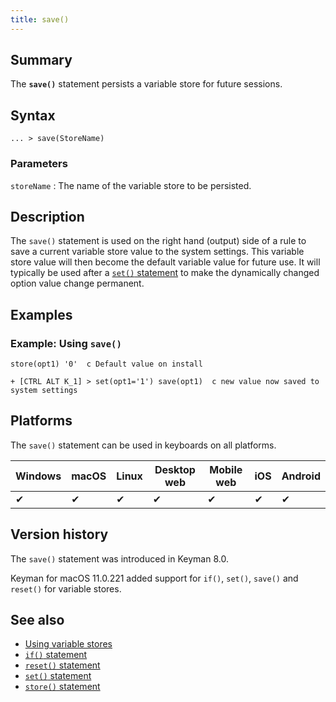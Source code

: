 ```yaml
---
title: save()
---
```

  
## Summary

The **`save()`** statement persists a variable store for future
sessions.

## Syntax

```
... > save(StoreName)
```

### Parameters

`storeName`
:   The name of the variable store to be persisted.

## Description

The `save()` statement is used on the right hand (output) side of a rule
to save a current variable store value to the system settings. This
variable store value will then become the default variable value for
future use. It will typically be used after a [`set()` statement](set)
to make the dynamically changed option value change permanent.

## Examples

### Example: Using `save()`

```
store(opt1) '0'  c Default value on install

+ [CTRL ALT K_1] > set(opt1='1') save(opt1)  c new value now saved to system settings
```

## Platforms

The `save()` statement can be used in keyboards on all platforms.

| Windows | macOS | Linux | Desktop web | Mobile web | iOS | Android |
|---------|-------|-------|-------------|------------|-----|---------|
| ✔       | ✔     | ✔     | ✔           | ✔          | ✔   | ✔       |

## Version history

The `save()` statement was introduced in Keyman 8.0.

Keyman for macOS 11.0.221 added support for `if()`, `set()`, `save()`
and `reset()` for variable stores.

## See also

-   [Using variable stores](../guide/variable-stores)
-   [`if()` statement](./if)
-   [`reset()` statement](./reset) 
-   [`set()` statement](./set)
-   [`store()` statement](./store)
